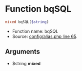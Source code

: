 Function bqSQL
===========================





```php
mixed bqSQL($string)
```

* Function name: bqSQL
* Source: [config/alias.php line 65](https://github.com/PrestaShop/PrestaShop/blob/1.5.0.2/config/alias.php#L65).

Arguments
---------

* $string **mixed**

